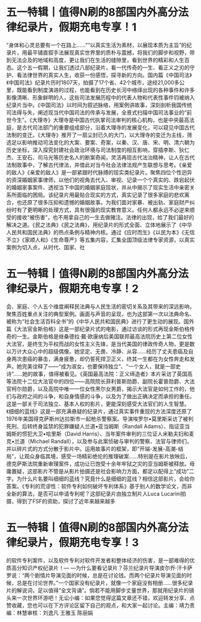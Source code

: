 # 五一特辑丨值得N刷的8部国内外高分法律纪录片，假期充电专享！1

“身体和心灵总要有一个在路上......”“以真实生活为素材，以展现本质为主旨”的纪录片，用最平铺直叙手法展现真实世界里的质朴与震撼，将我们的脚步和视野，带到无法企及的地域和高度，更让我们在生活的缝隙里，看到世界的精彩和人生百态。这个五一假期，让我们透过八部纪录片，看一代传奇的一生、看正义之刃的守护、看法律世界的真实人生，收获一份感悟，探寻新的方向。国内篇《中国司法》《中国司法》纪录片历时1807天，拍摄了17个省、42个城市，途经21,000多公里，既能看到制度演进的过程，也能看到在历史长河中络绎出现的各种事件和许多影像清晰、形象鲜明的人，这些司法发展历程中的代表人物和代表性事件钧被纳入纪录片当中。《中国司法》以时间为叙述脉络，用案例讲故事，深刻剖析我国传统司法得与失，阐述现当代中国司法的传承与发展，全景式扫描中国司法事业的“前世今生”。《大理寺》大理寺是中国古代执掌司法审判的核心机构，也是中央最高法庭，是古代司法部门的重要组成部分，沿着大理寺的发展变化，可以窥见中国古代法制的变迁。《大理寺》推开了一扇尘封已久的大门，以大理寺的变迁为主线，筛选足以影响推动司法变化的大案、要案、奇案，以秦、汉、唐、宋、明、清六朝为历史坐标，深入探究封建社会政治环境与司法制度的相互影响，穿插李斯、狄仁杰、王安石、司马光等历史名人的断案奇闻，灵活再现古代法治精神，让人在古代法制故事中，了解古代律法，并借此对当今社会法律法规产生联想与思考。《亲爱的敌人》《亲爱的敌人》是一部紧跟时代脉搏的现实类纪录片。聚焦四位个性迥异的资深婚姻家事律师，以他们的视角去代入、审视、记录一个个真实的、跌宕起伏的婚姻家事案件、透视当下中国的婚姻家庭现状，并从中揭示了现实生活中亲密关系所面临的困局。该纪录片用最贴合现实的方式，真实记录了很多家庭的悲欢离合，也还原了很多压抑和遗憾的婚姻故事。为我们面对家暴、被出轨、家庭财产纠纷时有了更明晰的处理方式，具有很强的现实教育意义。任何人都永远不必逆来顺受的接收“被伤害”，也不用拿自己的一生去做赌注。法律的出现，给了我们最好的解决之道。《民之法典》《民之法典》，用纪录片的形式全面、立体地展示了《中华人民共和国民法典》的热点条例与精神内核。通过《应时而生》《以民为本》《无信不立》《家顺人和》《生命尊严》等五集内容，汇集全国顶级法律专家资源，以真实案例为切入点，从时代、国家、社

# 五一特辑丨值得N刷的8部国内外高分法律纪录片，假期充电专享！2

会、家庭、个人五个维度阐释民法典与人民生活的密切关系及其带来的深远影响，聚焦百姓重点关注的典型案例。画面与声音的呈现，也为这部第一次以法典命名、被称为“社会生活百科全书”的《中华人民共和国民典》进行了更生动的展现。国外篇《大法官金斯伯格》这是一部纪录片式的电影，通过访谈的形式再现金斯伯格传奇的一生。金斯伯格是继桑德拉·戴·欧康纳后美国联邦最高法院历史上第二位女性大法官，是终生为平权而战的女性主义先锋，是当代美国的律政传奇人物，更是数以万计大众心中的超级偶像。她坚定、无畏、冷静、从容......经历了丈夫患癌及自身两次患癌的暴击，满身疲惫，却仍誓死捍卫正义，终其一生都在为女性奔走和发声。她完美诠释了——“成为淑女，也要保持独立”、“一个女人，就是一部史诗”......她的故事，值得被看见。《英国最高法院：正义缔造者》本片采访了英国高等法院十二位大法官中的四位——高院院长菲利普斯勋爵、副院长霍普勋爵、大法官柯尔勋爵，以及高院中唯一一位女性黑尔女男爵，揭示大法官是如何工作的，他们与政府之间的斗争，和自身情感的斗争，以及为了做出正确决定而承担的重任。这是一部关于司法独立、基本人权的影片，更能深刻感受大法官们的人生智慧。《细细的蓝线》这是一部充满悬疑的纪录片，通过真实事件重现的方法深度还原了1976年美国得克萨斯州达拉斯市一起枪杀警察案。导演埃罗尔•莫里斯采访了被判死刑、后转终身监禁的犯罪嫌疑人兰道•亚当姆斯（Randall Adams）、指证亚当姆斯的惯犯大卫•哈里斯（David Harris）、当年案件审判的三位证人米勒夫妇和麦克•兰道（Michael Randall），以及参与此案侦破与审判的警察、法官与律师们，并以碎片式的方式分散于影片中。运用故事片的框架，即“开端-发展-高潮-结局”，让观众身临其境，感受一场精彩绝伦的推理破案......特别是在影片放映后，德克萨斯法院重新审理案件，成功让已饱受十余年牢狱之灾的亚当姆斯被释放。毋庸置疑，这部影片不管是从影片拍摄还是社会影响力方面，都足以配得上“成功”二字。为什么片名要叫细细的蓝线？究竟什么是细细的蓝线？相信这部影片，会给你答案。《专利的荒谬性：软件专利如何破坏专利体系》基于别人的数学论文，而非全新的算法，是否可以申请专利呢？这部纪录片由独立制片人Luca Lucarini拍摄，得到了FSF的资助，探讨了近年来越来越多

# 五一特辑丨值得N刷的8部国内外高分法律纪录片，假期充电专享！3

的软件专利案件，以及软件专利对软件开发者和整体经济的伤害，是一部难得的优质高分知识产权纪录片！— —为什么要看记录片？芬兰纪录片导演皮尔乔·汗卡萨罗说：“两个剧情片导演见面的时候，总是在讨论钱。而两个纪录片导演见面的时候，总是在讨论世界。”一个国家没有纪录片，就像一个家庭没有相册......很多纪录片的解说词，足以值得“全文背诵”。倘若不能用脚步丈量世界，那就用纪录片的镜头来一次世界环游吧！无讼小编：如果您觉得这篇文章还不错，欢迎转发分享、点赞收藏，您也可以在下方评论区留下自己的观点，和大家一起讨论。主编：靖力责编：林慧审核：刘逸凡 王雅玉 陈丽娟

